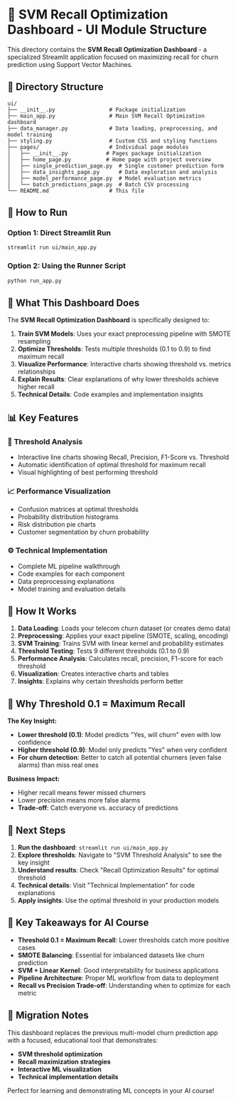 # 🎯 SVM Recall Optimization Dashboard - UI Module Structure

This directory contains the **SVM Recall Optimization Dashboard** - a specialized Streamlit application focused on maximizing recall for churn prediction using Support Vector Machines.

## 📁 Directory Structure

```
ui/
├── __init__.py                 # Package initialization
├── main_app.py                 # Main SVM Recall Optimization dashboard
├── data_manager.py             # Data loading, preprocessing, and model training
├── styling.py                  # Custom CSS and styling functions
├── pages/                      # Individual page modules
│   ├── __init__.py            # Pages package initialization
│   ├── home_page.py           # Home page with project overview
│   ├── single_prediction_page.py  # Single customer prediction form
│   ├── data_insights_page.py      # Data exploration and analysis
│   ├── model_performance_page.py  # Model evaluation metrics
│   └── batch_predictions_page.py  # Batch CSV processing
└── README.md                   # This file
```

## 🚀 How to Run

### Option 1: Direct Streamlit Run
```bash
streamlit run ui/main_app.py
```

### Option 2: Using the Runner Script
```bash
python run_app.py
```

## 🎯 What This Dashboard Does

The **SVM Recall Optimization Dashboard** is specifically designed to:

1. **Train SVM Models**: Uses your exact preprocessing pipeline with SMOTE resampling
2. **Optimize Thresholds**: Tests multiple thresholds (0.1 to 0.9) to find maximum recall
3. **Visualize Performance**: Interactive charts showing threshold vs. metrics relationships
4. **Explain Results**: Clear explanations of why lower thresholds achieve higher recall
5. **Technical Details**: Code examples and implementation insights

## 📊 Key Features

### 🎯 **Threshold Analysis**
- Interactive line charts showing Recall, Precision, F1-Score vs. Threshold
- Automatic identification of optimal threshold for maximum recall
- Visual highlighting of best performing threshold

### 📈 **Performance Visualization**
- Confusion matrices at optimal thresholds
- Probability distribution histograms
- Risk distribution pie charts
- Customer segmentation by churn probability

### ⚙️ **Technical Implementation**
- Complete ML pipeline walkthrough
- Code examples for each component
- Data preprocessing explanations
- Model training and evaluation details

## 🔧 How It Works

1. **Data Loading**: Loads your telecom churn dataset (or creates demo data)
2. **Preprocessing**: Applies your exact pipeline (SMOTE, scaling, encoding)
3. **SVM Training**: Trains SVM with linear kernel and probability estimates
4. **Threshold Testing**: Tests 9 different thresholds (0.1 to 0.9)
5. **Performance Analysis**: Calculates recall, precision, F1-score for each threshold
6. **Visualization**: Creates interactive charts and tables
7. **Insights**: Explains why certain thresholds perform better

## 🎯 Why Threshold 0.1 = Maximum Recall

**The Key Insight:**
- **Lower threshold (0.1)**: Model predicts "Yes, will churn" even with low confidence
- **Higher threshold (0.9)**: Model only predicts "Yes" when very confident
- **For churn detection**: Better to catch all potential churners (even false alarms) than miss real ones

**Business Impact:**
- Higher recall means fewer missed churners
- Lower precision means more false alarms
- **Trade-off**: Catch everyone vs. accuracy of predictions

## 🚀 Next Steps

1. **Run the dashboard**: `streamlit run ui/main_app.py`
2. **Explore thresholds**: Navigate to "SVM Threshold Analysis" to see the key insight
3. **Understand results**: Check "Recall Optimization Results" for optimal threshold
4. **Technical details**: Visit "Technical Implementation" for code explanations
5. **Apply insights**: Use the optimal threshold in your production models

## 📝 Key Takeaways for AI Course

- **Threshold 0.1 = Maximum Recall**: Lower thresholds catch more positive cases
- **SMOTE Balancing**: Essential for imbalanced datasets like churn prediction
- **SVM + Linear Kernel**: Good interpretability for business applications
- **Pipeline Architecture**: Proper ML workflow from data to deployment
- **Recall vs Precision Trade-off**: Understanding when to optimize for each metric

## 🔄 Migration Notes

This dashboard replaces the previous multi-model churn prediction app with a focused, educational tool that demonstrates:
- **SVM threshold optimization**
- **Recall maximization strategies**
- **Interactive ML visualization**
- **Technical implementation details**

Perfect for learning and demonstrating ML concepts in your AI course!
